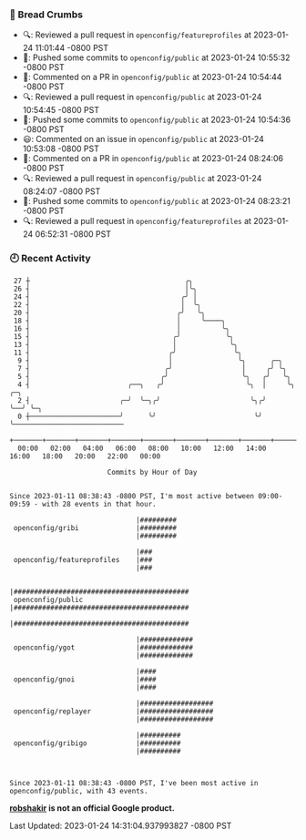 ### 🍞 Bread Crumbs

 * 🔍: Reviewed a pull request in  `openconfig/featureprofiles` at 2023-01-24 11:01:44 -0800 PST
 * 🚢: Pushed some commits to `openconfig/public` at 2023-01-24 10:55:32 -0800 PST
 * 💬: Commented on a PR in  `openconfig/public` at 2023-01-24 10:54:44 -0800 PST
 * 🔍: Reviewed a pull request in  `openconfig/public` at 2023-01-24 10:54:45 -0800 PST
 * 🚢: Pushed some commits to `openconfig/public` at 2023-01-24 10:54:36 -0800 PST
 * 😃: Commented on an issue in `openconfig/public` at 2023-01-24 10:53:08 -0800 PST
 * 💬: Commented on a PR in  `openconfig/public` at 2023-01-24 08:24:06 -0800 PST
 * 🔍: Reviewed a pull request in  `openconfig/public` at 2023-01-24 08:24:07 -0800 PST
 * 🚢: Pushed some commits to `openconfig/public` at 2023-01-24 08:23:21 -0800 PST
 * 🔍: Reviewed a pull request in  `openconfig/featureprofiles` at 2023-01-24 06:52:31 -0800 PST

### 🕘 Recent Activity
```
 27 ┼                                      ╭╮
 26 ┤                                      │╰╮
 24 ┤                                     ╭╯ │
 22 ┤                                     │  ╰╮
 20 ┤                                    ╭╯   ╰╮
 18 ┤                                    │     ╰────╮
 16 ┤                                    │          ╰╮
 15 ┤                                   ╭╯           ╰╮
 13 ┤                                   │             ╰╮
 11 ┤                                  ╭╯              ╰╮
  9 ┤                                  │                ╰╮      ╭─╮
  7 ┤                                 ╭╯                 │     ╭╯ ╰╮
  5 ┤                                ╭╯                  ╰╮   ╭╯   ╰╮
  4 ┤                        ╭──╮   ╭╯                    ╰╮  │     ╰╮  ╭─╮
  2 ┤                      ╭─╯  ╰─╮╭╯                      ╰╮╭╯      ╰──╯ ╰─╮
  0 ┼──────────────────────╯      ╰╯                        ╰╯              ╰───────────────────────────
    +───────+───────+───────+───────+───────+───────+───────+───────+───────+───────+───────+───────+────
  00:00   02:00   04:00   06:00   08:00   10:00   12:00   14:00   16:00   18:00   20:00   22:00   00:00   

						Commits by Hour of Day


Since 2023-01-11 08:38:43 -0800 PST, I'm most active between 09:00-09:59 - with 28 events in that hour.

```



```
                               |#########
 openconfig/gribi              |#########
                               |#########

                               |###
 openconfig/featureprofiles    |###
                               |###

                               |###########################################
 openconfig/public             |###########################################
                               |###########################################

                               |#############
 openconfig/ygot               |#############
                               |#############

                               |####
 openconfig/gnoi               |####
                               |####

                               |##################
 openconfig/replayer           |##################
                               |##################

                               |##########
 openconfig/gribigo            |##########
                               |##########



Since 2023-01-11 08:38:43 -0800 PST, I've been most active in openconfig/public, with 43 events.

```
**[robshakir](mailto:robjs@google.com) is not an official Google product.**  


Last Updated: 2023-01-24 14:31:04.937993827 -0800 PST

